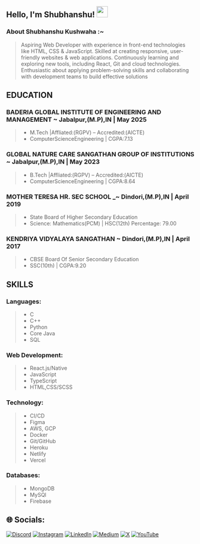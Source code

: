 ## Hello, I'm Shubhanshu! <img src="https://raw.githubusercontent.com/MartinHeinz/MartinHeinz/master/wave.gif" width="30px">

### About Shubhanshu Kushwaha :~
> Aspiring Web Developer with experience in front-end technologies like HTML, CSS & JavaScript. Skilled at creating responsive, user-friendly websites & web applications. Continuously learning and exploring new tools, including React, Git and cloud technologies. Enthusiastic about applying problem-solving skills and collaborating with development teams to build effective solutions

## EDUCATION 
### BADERIA GLOBAL INSTITUTE OF ENGINEERING AND MANAGEMENT ~ Jabalpur,(M.P),IN | May 2025                                           
> - M.Tech |Affliated:(RGPV) – Accredited:(AICTE)     
> - ComputerScienceEngineering | CGPA:7.13

### GLOBAL NATURE CARE SANGATHAN GROUP OF INSTITUTIONS ~ Jabalpur,(M.P),IN | May 2023                                           
> - B.Tech |Affliated:(RGPV) – Accredited:(AICTE)     
> - ComputerScienceEngineering | CGPA:8.64

### MOTHER TERESA HR. SEC SCHOOL _~ Dindori,(M.P),IN | April 2019
> - State Board of Higher Secondary Education
> - Science: Mathematics(PCM) | HSC(12th) Percentage: 79.00

### KENDRIYA VIDYALAYA SANGATHAN ~ Dindori,(M.P),IN | April 2017   
> - CBSE Board Of Senior Secondary Education
> - SSC(10th) | CGPA:9.20
 
## SKILLS

### Languages:
>  - C
>  - C++
>  - Python
>  - Core Java
>  - SQL
  
### Web Development: 
> - React.js/Native
> - JavaScript
> - TypeScript
> - HTML,CSS/SCSS
 
### Technology: 
> - CI/CD
> - Figma
> - AWS, GCP
> - Docker 
> - Git/GitHub
>  - Heroku
>  - Netlify
>  - Vercel
  
### Databases:
> - MongoDB
> - MySQl
> - Firebase
 

## 🌐 Socials:
[![Discord](https://img.shields.io/badge/Discord-%237289DA.svg?logo=discord&logoColor=white)](https://discord.com/invite/shubhanshu15_) 
[![Instagram](https://img.shields.io/badge/Instagram-%23E4405F.svg?logo=Instagram&logoColor=white)](https://instagram.com/shubhanshu15_) 
[![LinkedIn](https://img.shields.io/badge/LinkedIn-%230077B5.svg?logo=linkedin&logoColor=white)](https://www.linkedin.com/in/Shubhanshu-kushwaha) 
[![Medium](https://img.shields.io/badge/Medium-12100E?logo=medium&logoColor=white)](https://medium.com/@shubhanshu15_) 
[![X](https://img.shields.io/badge/X-black.svg?logo=X&logoColor=white)](https://x.com/Shubhanshukus15) 
[![YouTube](https://img.shields.io/badge/YouTube-%23FF0000.svg?logo=YouTube&logoColor=white)](https://www.youtube.com/@shubhanshukushwaha1238) 
